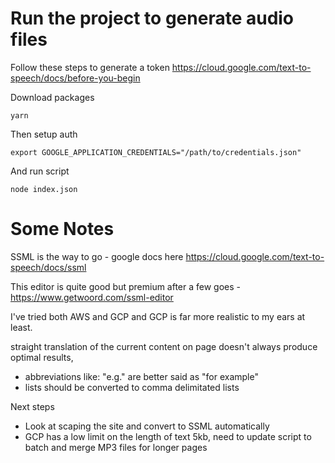 # Run the project to generate audio files

Follow these steps to generate a token
https://cloud.google.com/text-to-speech/docs/before-you-begin

Download packages

`yarn`

Then setup auth

`export GOOGLE_APPLICATION_CREDENTIALS="/path/to/credentials.json"`

And run script

`node index.json`



# Some Notes

SSML is the way to go - google docs here https://cloud.google.com/text-to-speech/docs/ssml

This editor is quite good but premium after a few goes - https://www.getwoord.com/ssml-editor

I've tried both AWS and GCP and GCP is far more realistic to my ears at least. 

straight translation of the current content on page doesn't always produce optimal results, 

* abbreviations like: "e.g." are better said as "for example"
* lists should be converted to comma delimitated lists 


Next steps
* Look at scaping the site and convert to SSML automatically
* GCP has a low limit on the length of text 5kb, need to update script to batch and merge MP3 files for longer pages


